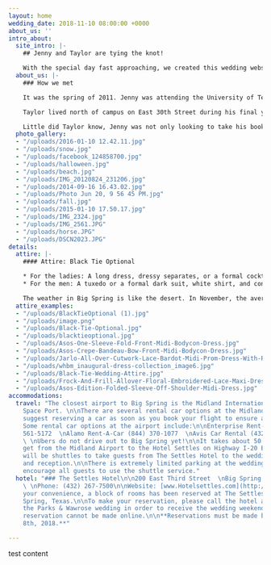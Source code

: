 ```yaml
---
layout: home
wedding_date: 2018-11-10 08:00:00 +0000
about_us: ''
intro_about:
  site_intro: |-
    ## Jenny and Taylor are tying the knot!

    With the special day fast approaching, we created this wedding website to provide our friends and family with all the important details about our wedding. We cannot wait to celebrate this moment of our lives with you.
  about_us: |-
    ### How we met

    It was the spring of 2011. Jenny was attending the University of Texas while living in a cozy house north of the campus. For the upcoming semester, she had signed up for Cellular Biology but still needed the textbook. While tending to her garden, Jenny met one of her next-door neighbors. After hearing about her upcoming schedule, he mentioned that his roommate kept all of his old books including the one that Jenny needed. Without hesitation, he freely volunteered his roommate’s book to her. With textbook in hand, she was ready. Weeks passed and the halfway mark of the semester neared. Midterms were on her doorstep but Jenny had yet to meet the book’s owner. Nevertheless, she decided to ask for help for her upcoming exam.

    Taylor lived north of campus on East 30th Street during his final years of college at the University of Texas. He was studying neurobiology and government and spent a lot of his time in the library. As a result, Taylor had never met any of his neighbors. Even still, he always noticed the girl next door who played with her dog in her front yard. He also noticed that his textbook collection seemed to be getting smaller and smaller. Right when he was about to investigate, there was a knock at the door. Taylor’s neighbor had come to ask for advice about Cellular Biology and confessed that she took his textbook.

    Little did Taylor know, Jenny was not only looking to take his books but also would end up taking his heart.
  photo_gallery:
  - "/uploads/2016-01-10 12.42.11.jpg"
  - "/uploads/snow.jpg"
  - "/uploads/facebook_124858700.jpg"
  - "/uploads/halloween.jpg"
  - "/uploads/beach.jpg"
  - "/uploads/IMG_20120824_231206.jpg"
  - "/uploads/2014-09-16 16.43.02.jpg"
  - "/uploads/Photo Jun 20, 9 56 45 PM.jpg"
  - "/uploads/fall.jpg"
  - "/uploads/2015-01-10 17.50.17.jpg"
  - "/uploads/IMG_2324.jpg"
  - "/uploads/IMG_2561.JPG"
  - "/uploads/horse.JPG"
  - "/uploads/DSCN2023.JPG"
details:
  attire: |-
    #### Attire: Black Tie Optional

    * For the ladies: A long dress, dressy separates, or a formal cocktail dress.
    * For the men: A tuxedo or a formal dark suit, white shirt, and conservative tie.

    The weather in Big Spring is like the desert. In November, the average high is 75 and the average low is in the 40’s. Bring a sweater or jacket
  attire_examples:
  - "/uploads/BlackTieOptional (1).jpg"
  - "/uploads/image.png"
  - "/uploads/Black-Tie-Optional.jpg"
  - "/uploads/blacktieoptional.jpg"
  - "/uploads/Asos-One-Sleeve-Fold-Front-Midi-Bodycon-Dress.jpg"
  - "/uploads/Asos-Crepe-Bandeau-Bow-Front-Midi-Bodycon-Dress.jpg"
  - "/uploads/Jarlo-All-Over-Cutwork-Lace-Bardot-Midi-Prom-Dress-With-Ruffle-Hem.jpg"
  - "/uploads/whbm_inaugural-dress-collection_image6.jpg"
  - "/uploads/Black-Tie-Wedding-Attire.jpg"
  - "/uploads/Frock-And-Frill-Allover-Floral-Embroidered-Lace-Maxi-Dress-With-Flutter-Sleeve-315x352.jpg"
  - "/uploads/Asos-Edition-Folded-Sleeve-Off-Shoulder-Midi-Dress.jpg"
accommodations:
  travel: "The closest airport to Big Spring is the Midland International Air and
    Space Port. \n\nThere are several rental car options at the Midland Airport. We
    suggest reserving a car as soon as you book your flight to ensure availability.
    Some rental car options at the airport include:\n\nEnterprise Rent-A-Car (432)
    561-5172  \nAlamo Rent-A-Car (844) 370-1077  \nAvis Car Rental (432) 563-0910
    \ \nUbers do not drive out to Big Spring yet!\n\nIt takes about 50 minutes to
    get from the Midland Airport to the Hotel Settles on Highway I-20 East.\n\nThere
    will be shuttles to take guests from The Settles Hotel to the wedding ceremony
    and reception.\n\nThere is extremely limited parking at the wedding site, so we
    encourage all guests to use the shuttle service."
  hotel: "### The Settles Hotel\n\n200 East Third Street  \nBig Spring, Texas 79720
    \ \nPhone: (432) 267-7500\n\nWebsite: [www.Hotelsettles.com](http://www.hotelsettles.com)\n\nFor
    your convenience, a block of rooms has been reserved at The Settles Hotel in Big
    Spring, Texas.\n\nTo make your reservation, please call the hotel and mention
    the Parks & Wawrose wedding in order to receive the wedding weekend rate. The
    reservation cannot be made online.\n\n**Reservations must be made by September
    8th, 2018.**"

---
```

test content